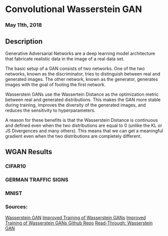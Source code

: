# Convolutional Wasserstein GAN
### May 11th, 2018

## Description
Generative Adversarial Networks are a deep learning model architecture that fabricate realistic data in the image of a real data set.

The basic setup of a GAN consists of two networks. One of the two networks, known as the discriminator, tries to distinguish between real and generated images. The other network, known as the generator, generates images with the goal of fooling the first network. 

Wasserstein GANs use the Wassertein Distance as the optimization metric between real and generated distributions. This makes the GAN more stable during training, improves the diversity of the generated images, and reduces the sensitivity to hyperparameters. 

A reason for these benefits is that the Wasserstein Distance is continuous and defined even when the two distributions are equal to 0 (unlike the KL or JS Divergences and many others). This means that we can get a meaningful gradient even when the two distributions are completely different.


## WGAN Results
### CIFAR10


### GERMAN TRAFFIC SIGNS


### MNIST


### Sources:
[Wasserstein GAN](https://arxiv.org/abs/1701.07875)
[Improved Training of Wasserstein GANs](https://arxiv.org/abs/1704.00028)
[Improved Training of Wasserstein GANs Github Repo](https://github.com/igul222/improved_wgan_training)
[Read-Through: Wasserstein GAN](https://www.alexirpan.com/2017/02/22/wasserstein-gan.html)
